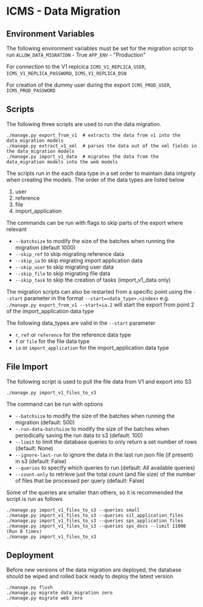 # ICMS - Data Migration

## Environment Variables

The following environment variables must be set for the migration script to run
`ALLOW_DATA_MIGRATION` - True
`APP_ENV` - "Production"

For connection to the V1 replcica
`ICMS_V1_REPLICA_USER`, `ICMS_V1_REPLICA_PASSWORD`, `ICMS_V1_REPLICA_DSN`

For creation of the dummy user during the export
`ICMS_PROD_USER`, `ICMS_PROD_PASSWORD`


## Scripts

The following three scripts are used to run the data migration.

```
./manage.py export_from_v1  # extracts the data from v1 into the data_migration models
./manage.py extract_v1_xml  # parses the data out of the xml fields in the data_migration models
./manage.py import_v1_data  # migrates the data from the data_migration models into the web models
```

The scripts run in the each data type in a set order to maintain data intgrety when creating the models. The order of the data types are listed below

1. user
2. reference
3. file
4. import_application

The commands can be run with flags to skip parts of the export where relevant
* `--batchsize` to modify the size of the batches when running the migration (default 1000)
* `--skip_ref` to skip migrating reference data
* `--skip_ia` to skip migrating import application data
* `--skip_user` to skip migrating user data
* `--skip_file` to skip migrating file data
* `--skip_task` to skip the creation of tasks (import_v1_data only)

The migration scripts can also be restarted from a specific point using the `--start` parameter in the format `--start=<data_type>.<index>`
e.g. `./manage.py export_from_v1 --start=ia.2`  will start the export from point 2 of the import_application data type

The following data_types are valid in the `--start` parameter
*  `r`, `ref` or `reference` for the reference data type
* `f` or `file` for the file data type
* `ia` or `import_application` for the import_application data type

## File Import

The following script is used to pull the file data from V1 and export into S3

```
./manage.py import_v1_files_to_s3
```
The command can be run with options
* `--batchsize` to modify the size of the batches when running the migration (default: 500)
* `--run-data-batchsize` to modify the size of the batches when periodically saving the run data to s3 (default: 100)
* `--limit` to limit the database queries to only return a set number of rows (default: None)
* `--ignore-last-run` to ignore the data in the last run json file (if present) in s3 (default: False)
* `--queries` to specify which queries to run (default: All available queries)
* `--count-only` to retrieve just the total count (and file size) of the number of files that be processed per query (default: False)

Some of the queries are smaller than others, so it is recommended the script is run as follows
```
./manage.py import_v1_files_to_s3 --queries small
./manage.py import_v1_files_to_s3 --queries sil_application_files
./manage.py import_v1_files_to_s3 --queries sps_application_files
./manage.py import_v1_files_to_s3 --queries sps_docs --limit 11000 (Run 8 times)
./manage.py import_v1_files_to_s3
```



## Deployment

Before new versions of the data migration are deployed, the database should be wiped and rolled back ready to deploy the latest version

```
./manage.py flush
./manage.py migrate data_migration zero
./manage.py migrate web zero
```